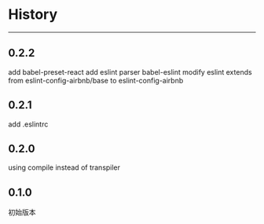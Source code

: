 # History

---

## 0.2.2

add babel-preset-react
add eslint parser babel-eslint
modify eslint extends from eslint-config-airbnb/base to eslint-config-airbnb


## 0.2.1

add .eslintrc

## 0.2.0

using compile instead of transpiler

## 0.1.0

初始版本

